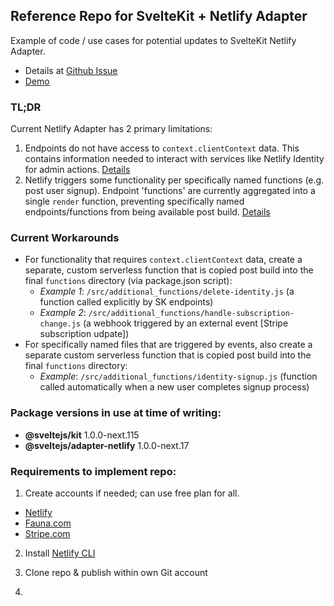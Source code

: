 ## Reference Repo for SvelteKit + Netlify Adapter

Example of code / use cases for potential updates to SvelteKit Netlify Adapter. 

- Details at [Github Issue](https://github.com/sveltejs/kit/issues/1249#issuecomment-866270847)
- [Demo](https://sk-netlify-example.netlify.app/)

### TL;DR

Current Netlify Adapter has 2 primary limitations:

1. Endpoints do not have access to `context.clientContext` data. This contains information needed to interact with services like Netlify Identity for admin actions. [Details](https://docs.netlify.com/functions/functions-and-identity/)
2. Netlify triggers some functionality per specifically named functions (e.g. post user signup). Endpoint 'functions' are currently aggregated into a single `render` function, preventing specifically named endpoints/functions from being available post build. [Details](https://docs.netlify.com/functions/trigger-on-events/)

### Current Workarounds

- For functionality that requires `context.clientContext` data, create a separate, custom serverless function that is copied post build into the final `functions` directory (via package.json script):
  - *Example 1*: `/src/additional_functions/delete-identity.js` (a function called explicitly by SK endpoints)
  - *Example 2*: `/src/additional_functions/handle-subscription-change.js` (a webhook triggered by an external event [Stripe subscription udpate])
- For specifically named files that are triggered by events, also create a separate custom serverless function that is copied post build into the final `functions` directory:
  - *Example*: `/src/additional_functions/identity-signup.js` (function called automatically when a new user completes signup process)

### Package versions in use at time of writing:

- **@sveltejs/kit** 1.0.0-next.115
- **@sveltejs/adapter-netlify** 1.0.0-next.17

### Requirements to implement repo:

1. Create accounts if needed; can use free plan for all.
  - [Netlify](http://www.netlify.com)
  - [Fauna.com](http://www.fauna.com)
  - [Stripe.com](http://www.stripe.com)

2. Install [Netlify CLI ](https://docs.netlify.com/cli/get-started/)

3. Clone repo & publish within own Git account

4. 

